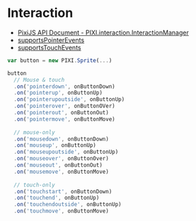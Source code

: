 # Interaction
- [PixiJS API Document - PIXI.interaction.InteractionManager](http://pixijs.download/dev/docs/PIXI.interaction.InteractionManager.html)
- [supportsPointerEvents](https://www.w3.org/Submission/pointer-events/)
- [supportsTouchEvents](https://www.w3.org/TR/touch-events/)

```js
var button = new PIXI.Sprite(...)

button
  // Mouse & touch
  .on('pointerdown', onButtonDown)
  .on('pointerup', onButtonUp)
  .on('pointerupoutside', onButtonUp)
  .on('pointerover', onButtonOVer)
  .on('pointerout', onButtonOut)
  .on('pointermove', onButtonMove)
  
  // mouse-only
  .on('mousedown', onButtonDown)
  .on('mouseup', onButtonUp)
  .on('mouseupoutside', onButtonUp)
  .on('mouseover', onButtonOver)
  .on('mouseout', onButtonOut)
  .on('mousemove', onButtonMove)
  
  // touch-only
  .on('touchstart', onButtonDown)
  .on('touchend', onButtonUp)
  .on('touchendoutside', onButtonUp)
  .on('touchmove', onButtonMove)
```
